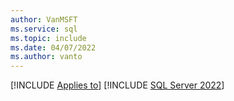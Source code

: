 ```yaml
---
author: VanMSFT
ms.service: sql
ms.topic: include
ms.date: 04/07/2022
ms.author: vanto
---
```


[!INCLUDE [Applies to](../../includes/applies-md.md)] [!INCLUDE [SQL Server 2022](_ss2022.md)]
